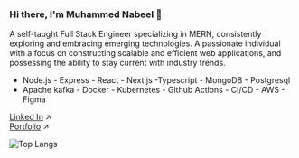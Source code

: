 ### Hi there, I'm Muhammed Nabeel 👋
A self-taught Full Stack Engineer specializing in MERN, consistently exploring and embracing emerging technologies. A passionate individual with a focus on constructing scalable and efficient web applications, and possessing the ability to stay current with industry trends.

- Node.js - Express - React - Next.js -Typescript - MongoDB - Postgresql
- Apache kafka - Docker - Kubernetes - Github Actions - CI/CD - AWS - Figma 

[Linked In](https://www.linkedin.com/in/muhammed-nabeel-b71279254/) ↗️ <br />
[Portfolio](https://nabeelncz.super.site) ↗️

 ![Top Langs](https://github-readme-stats.vercel.app/api/top-langs/?username=nabeel-ncz&hide=Handlebars,css,scss,html&theme=tokyonight&layout=compact)

